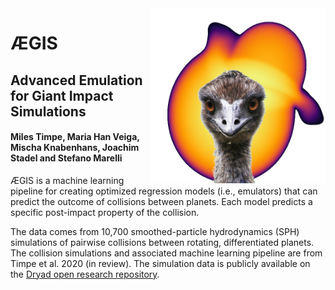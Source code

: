 <img align="right" width="280" height="280" src=".emu.png">

# &AElig;GIS

## Advanced Emulation for Giant Impact Simulations

#### Miles Timpe, Maria Han Veiga, Mischa Knabenhans, Joachim Stadel and Stefano Marelli

&AElig;GIS is a machine learning pipeline for creating optimized regression 
models (i.e., emulators) that can predict the outcome of collisions between
planets. Each model predicts a specific post-impact property of the collision.

The data comes from 10,700 smoothed-particle hydrodynamics (SPH) simulations
of pairwise collisions between rotating, differentiated planets. The collision
simulations and associated machine learning pipeline are from Timpe et al. 2020 
(in review). The simulation data is publicly available on the
[Dryad open research repository](https://doi.org/10.5061/dryad.j6q573n94 "Dryad repository").

